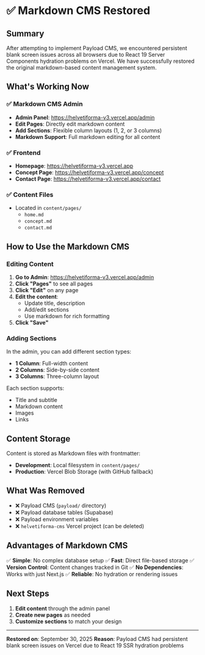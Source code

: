 # ✅ Markdown CMS Restored

## Summary

After attempting to implement Payload CMS, we encountered persistent blank screen issues across all browsers due to React 19 Server Components hydration problems on Vercel. We have successfully restored the original markdown-based content management system.

## What's Working Now

### ✅ Markdown CMS Admin
- **Admin Panel**: https://helvetiforma-v3.vercel.app/admin
- **Edit Pages**: Directly edit markdown content
- **Add Sections**: Flexible column layouts (1, 2, or 3 columns)
- **Markdown Support**: Full markdown editing for all content

### ✅ Frontend
- **Homepage**: https://helvetiforma-v3.vercel.app
- **Concept Page**: https://helvetiforma-v3.vercel.app/concept
- **Contact Page**: https://helvetiforma-v3.vercel.app/contact

### ✅ Content Files
- Located in `content/pages/`
  - `home.md`
  - `concept.md`
  - `contact.md`

## How to Use the Markdown CMS

### Editing Content

1. **Go to Admin**: https://helvetiforma-v3.vercel.app/admin
2. **Click "Pages"** to see all pages
3. **Click "Edit"** on any page
4. **Edit the content**:
   - Update title, description
   - Add/edit sections
   - Use markdown for rich formatting
5. **Click "Save"**

### Adding Sections

In the admin, you can add different section types:
- **1 Column**: Full-width content
- **2 Columns**: Side-by-side content
- **3 Columns**: Three-column layout

Each section supports:
- Title and subtitle
- Markdown content
- Images
- Links

## Content Storage

Content is stored as Markdown files with frontmatter:
- **Development**: Local filesystem in `content/pages/`
- **Production**: Vercel Blob Storage (with GitHub fallback)

## What Was Removed

- ❌ Payload CMS (`payload/` directory)
- ❌ Payload database tables (Supabase)
- ❌ Payload environment variables
- ❌ `helvetiforma-cms` Vercel project (can be deleted)

## Advantages of Markdown CMS

✅ **Simple**: No complex database setup
✅ **Fast**: Direct file-based storage
✅ **Version Control**: Content changes tracked in Git
✅ **No Dependencies**: Works with just Next.js
✅ **Reliable**: No hydration or rendering issues

## Next Steps

1. **Edit content** through the admin panel
2. **Create new pages** as needed
3. **Customize sections** to match your design

---

**Restored on**: September 30, 2025
**Reason**: Payload CMS had persistent blank screen issues on Vercel due to React 19 SSR hydration problems

